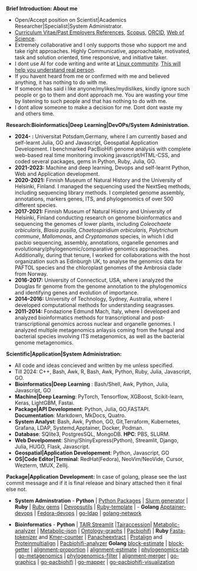 **Brief Introduction: About me**

- Open/Accept position on Scientist|Academics Researcher|Specialist|System Administrator. 
- [Curriculum Vitae/Past Employers References](https://github.com/codecreatede/codecreatede/blob/main/Curriculum_Vitae_Gaurav_Sablok_2024.pdf), [Scopus](https://www.scopus.com/authid/detail.uri?authorId=36633064300), [ORCID](https://orcid.org/0000-0002-4157-9405), [Web of Science](https://www.webofscience.com/wos/author/record/C-5940-2014). 
- Extremely collaborative and I only supports those who support me and take right approaches. Highly Communicative, approachable, motivated, task and solution oriented, time responsive, and initiative taker.
- I dont use AI for code writing and write at [Linux community](https://linuxcommunity.io/). [This will help you understand real person](https://drive.google.com/file/d/1pOfBWigcJAuQitLSdpxnD1YZ3hB6ZkU0/view?usp=sharing). 
-  If you havent heard from me or confirmed with me and believed anything, it has nothing to do with me.
- If someone has said i like anyone/mylikes/mydislikes, kindly ignore such people or go to them and dont approach me. You are wasting your time by listening to such people and that has nothing to do with me. 
- I dont allow someone to make a decision for me. Dont dont waste my and others time. 

**Research:Bioinformatics|Deep Learning|DevOPs/System Administration.**
- **2024- :** Universitat Potsdam,Germany, where I am currently based and self-learnt Julia, GO and Javascript, Geospatial Application Development. I benchmarked PacBioHifi genome analysis with complete web-based real time monitoring invoking javascript/HTML-CSS, and coded several packages, gems in Python, Ruby, Julia, GO. 
- **2021-2023:** Machine and deep learning, Devops and self-learnt Python, Web and Application development. 
- **2020-2021:** Finnish Museum of Natural History and the University of Helsinki, Finland. I managed the sequencing used the NextSeq methods, including sequencing library methods. I completed genome assembly, annotations, markers genes, ITS, and phylogenomics of over 500 different species.
- **2017-2021:** Finnish Museum of Natural History and University of Helsinki, Finland conducting research on genome bioinformatics and sequencing the genomes of lower plants, including *Coleochaete orbicularis*, *Blasia pusilla*, *Chaetospiridium orbicularis*, *Polytrichum commune*, *Mallomonas*, and *Cryptomonas* species, in which I did pacbio sequencing, assembly, annotations, organelle genomes and evolutionary/phylogenomic/comparative genomics approaches. Additionally, during that tenure, I worked for collaborations with the host organization such as Edinburgh UK, to analyse the genomics data for PAFTOL species and the chloroplast genomes of the Ambrosia clade from Norway.
- **2016-2017:** University of Connecticut, USA, where i analyzed the Douglas fir genome from the genome annotation to the phylogenomics and identifying genes and evolution of importance.
- **2014–2016:** University of Technology, Sydney, Australia, where I developed computational methods for understanding seagrasses.
- **2011-2014:** Fondazione Edmund Mach, Italy, where I developed and analyzed bioinformatics methods for transcriptional and post-transcriptional genomics across nuclear and organelle genomes. I analyzed multiple metagenomics anlaysis coming from the fungal and bacterial species involving ITS metagenomics, as well as the bacterial genome metagenomics.

**Scientific|Application|System Administration:** 
- All code and ideas concieved and written by me unless specified. 
- Till 2024: C++, Bash, Awk, R, Bash, Awk, Python, Ruby, Julia, Javascript, GO. 
- **Bioinformatics|Deep Learning** : Bash/Shell, Awk, Python, Julia, Javascript, GO 
- **Machine|Deep Learning**: PyTorch, Tensorflow, XGBoost, Scikit-learn, Keras, LightGBM, Fastai. 
- **Package|API Development**: Python, Julia, GO,FASTAPI. **Documentation**: Markdown, MkDocs, Quatro.
- **System Analyst**: Bash, Awk, Python, GO, Git,Terraform, Kubernetes, Grafana, LDAP, Systemd,Apptainer, Docker, Podman. 
- **Database**: SQlite3, PostgresSQL, MongoDB. **HPC**: PBS, SLURM.
- **Web Develpoment**: Shiny/ShinyExpress(Python), Streamlit, Django, Julia, HUGO, Flask, Javascript.
- **Geospatial|Application Developement**: Python, Javascript, GO
- **OS|Code Editor|Terminal**: RedHat(Fedora), NeoVim/NeoVide, Cursor, Wezterm, tMUX, Zellij.

**Package|Application Development:**  In case of golang, please see the last commit message and if it is final release and binary attached then it final else not. 

- **System Adminstration** - **Python** | [Python Packages](https://pypi.org/user/gauravcodepro/) |  [Slurm generator](https://github.com/codecreatede/universitat-potsdam-devops) | **Ruby** | [Ruby gems](https://rubygems.org/profiles/gauravcodepro) |  [Devopsutils](https://github.com/codecreatede/devops-system-profiler) | [Ruby-template](https://github.com/codecreatede/ruby-gem-create) | - **Golang** [Apptainer-devops](https://github.com/codecreatede/golang-apptainer-devops) | [Fedora-devops](https://github.com/codecreatede/fedora-devops) | [go-ldap](https://github.com/codecreatede/golang-ldap) | [golang-network](https://github.com/codecreatede/go-network-devops-systemd)

- **Bioinformatics** - **Python** | [TAIR Streamlit](https://githb.com/arabidopsis-genome-analyzer) |[Tairaccession](https://github.com/codecreatede/tairaccession)| [Metabolic-analyzer](https://github.com/codecreatede/BIGG-metabolic-analyzer-API) | [Metabolic-json](https://github.com/codecreatede/metabolic-json) | [Ontology-graphs](https://github.com/codecreatede/ontology-graphs) | [Pacbiohifi](https://github.com/codecreatede/pacbiohifi-desktop) | **Ruby** [Fasta-tokenizer](https://github.com/codecreatede/pacbiohifi-motif-scanner) and [Kmer-counter](https://github.com/codecreatede/kmer-count) | [Panacheextract](https://rubygems.org/gems/panacheextract) | [Protalign](https://github.com/codecreate/proteinalignment-annotation-gem) and [Proteinmultialign](https://github.com/codecreatede/protein-multialign-gem) | [Pacbiohifi-analyzer](https://github.com/codecreatede/pacbiohifi-analyzer) **Golang** [block-estimate](https://github.com/codecreatede/go-alignment-block-estimate) | [block-getter](https://github.com/codecreatede/go-alignment-block-getter) | [alignment-proportion](https://github.com/codecreatede/go-alignment-proportion) | [alignment-estimate](https://github.com/codecreatede/go-alignment-estimate) | [phylogenomics-tab](https://github.com/codecreatede/go-phyloegenomics-tab) | [go-metagenomics](https://github.com/codecreatede/go-metagenome-placer) | [phylogenomics-filter](https://github.com/codecreatede/go-phylogenomics-filter) | [alignment-merger](https://github.com/codecreatede/go-alignment-merger) | [go-graphics](https://github.com/codecreatede/go-graphics) | [go-pacbiohifi](https://github.com/codecreatede/go-pacbiohifi) | [go-mapper](https://github.com/codecreatede/go-mapper-diamond) | [go-pacbiohifi-visualization](https://github.com/codecreatede/go-pacbiohifi-visualization)

